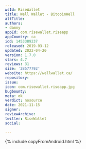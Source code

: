 ```yaml
---
wsId: RiseWallet
title: Well Wallet - BitcoinWell
altTitle: 
authors:
- danny
appId: com.risewallet.riseapp
appCountry: ca
idd: 1453389237
released: 2019-03-12
updated: 2022-04-20
version: 1.7.0
stars: 4.7
reviews: 31
size: '28577792'
website: https://wellwallet.ca/
repository: 
issue: 
icon: com.risewallet.riseapp.jpg
bugbounty: 
meta: ok
verdict: nosource
date: 2021-11-15
signer: 
reviewArchive: 
twitter: RiseWallet
social: 

---
```


{% include copyFromAndroid.html %}
